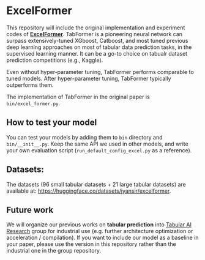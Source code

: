 # ExcelFormer

This repository will include the original implementation and experiment codes of [**ExcelFormer**](https://arxiv.org/abs/2301.02819). TabFormer is a pioneering neural network can surpass extensively-tuned XGboost, Catboost, and most tuned previous deep learning approaches on most of tabular data prediction tasks, in the supervised learning manner. It can be a go-to choice on tabualr dataset prediction competitions (e.g., Kaggle).

Even without hyper-parameter tuning, TabFormer performs comparable to tuned models. After hyper-parameter tuning, TabFormer typically outperforms them.

The implementation of TabFormer in the original paper is `bin/excel_former.py`.


## How to test your model

You can test your models by adding them to `bin` directory and `bin/__init__.py`. Keep the same API we used in other models, and write your own evaluation script (`run_default_config_excel.py` as a reference).

## Datasets:

The datasets (96 small tabular datasets + 21 large tabular datasets) are available at: https://huggingface.co/datasets/jyansir/excelformer.

## Future work

We will organize our previous works on **tabular prediction** into [Tabular AI Research](https://github.com/pytabular-ai) group for industrial use (e.g. further architecture optimization or acceleration / compilation). If you want to include our model as a baseline in your paper, please use the version in this repository rather than the industrial one in the group repository.
